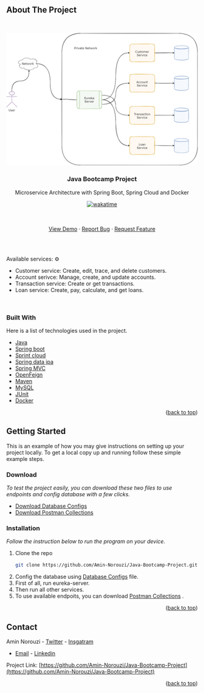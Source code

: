 <!-- ABOUNT THE PROJECT -->

## About The Project

<br />
<div align="center">

![Demo diagram](https://github.com/Amin-Norouzi/Java-Bootcamp-Project/blob/master/assets/Diagram.drawio.png)

<h3 align="center">Java Bootcamp Project</h3>

  <p align="center">
    Microservice Architecture with Spring Boot, Spring Cloud and Docker
    <br />

[![wakatime](https://wakatime.com/badge/user/7d6d4557-a99a-4f61-8a63-7b4f287364a2/project/4f90cd0d-a9da-4865-846f-7ca0741f5c3d.svg)](https://wakatime.com/badge/user/7d6d4557-a99a-4f61-8a63-7b4f287364a2/project/4f90cd0d-a9da-4865-846f-7ca0741f5c3d)

<br />
<br />
   <a href="https://github.com/Amin-Norouzi/Java-Bootcamp-Project#getting-started">View Demo</a>
    ·
    <a href="https://github.com/Amin-Norouzi/Java-Bootcamp-Project/issues">Report Bug</a>
    ·
    <a href="https://github.com/Amin-Norouzi/Java-Bootcamp-Project/issues">Request Feature</a>

  </p>
</div>

<br />

<br />

Available services: ⚙

- Customer service: Create, edit, trace, and delete customers.
- Account serivce: Manage, create, and update accounts.
- Transaction service: Create or get transactions.
- Loan service: Create, pay, calculate, and get loans.

<br />

### Built With

Here is a list of technologies used in the project.

- [Java](https://www.java.com/)
- [Spring boot](https://docs.spring.io/spring-boot)
- [Sprint cloud](https://docs.spring.io/spring-boot)
- [Spring data jpa](https://docs.spring.io/spring-boot)
- [Spring MVC](https://docs.spring.io/spring-boot)
- [OpenFeign](https://docs.spring.io/spring-cloud-openfeign)
- [Maven](https://maven.apache.org/)
- [MySQL](https://www.mysql.com/)
- [JUnit](https://junit.org/junit5/)
- [Docker](https://junit.org/junit5/)

<p align="right">(<a href="#top">back to top</a>)</p>

<!-- GETTING STARTED -->

## Getting Started

This is an example of how you may give instructions on setting up your project locally. To get a local copy up and
running follow these simple example steps.

### Download

_To test the project easily, you can download these two files to use endpoints and config database with a few clicks._

- [Download Database Configs](https://github.com/Amin-Norouzi/Java-Bootcamp-Project/blob/master/assets/Database-Configs.zip)
- [Download Postman Collections](https://github.com/Amin-Norouzi/Java-Bootcamp-Project/blob/master/assets/Postman-Collections.zip)

### Installation

_Follow the instruction below to run the program on your device._

1. Clone the repo
   ```sh
   git clone https://github.com/Amin-Norouzi/Java-Bootcamp-Project.git
   ```
2. Config the database
   using [Database Configs](https://github.com/Amin-Norouzi/Java-Bootcamp-Project/blob/master/assets/Database-Configs.zip)
   file.
3. First of all, run eureka-server.
4. Then run all other services.
5. To use available endpoits, you can
   download [Postman Collections](https://github.com/Amin-Norouzi/Java-Bootcamp-Project/blob/master/assets/Postman-Collections.zip)
   .

<p align="right">(<a href="#top">back to top</a>)</p>

<!-- CONTACT -->

## Contact

Amin Norouzi - [Twitter](https://twitter.com/RealAminNorouzi) - [Insgatram](https://www.instagram.com/realaminnorouzi/)
- [Email](mailto:realaminnorouzi@gmail.com) - [Linkedin](https://www.linkedin.com/in/amin-norouzi/)

Project
Link: [https://github.com/Amin-Norouzi/Java-Bootcamp-Project](https://github.com/Amin-Norouzi/Java-Bootcamp-Project)

<p align="right">(<a href="#top">back to top</a>)</p>
